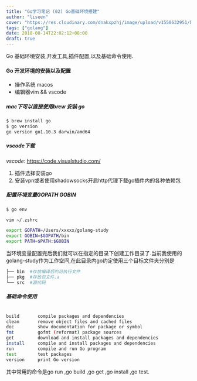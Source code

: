 ```yaml
---
title: "Go学习笔记 (02) Go基础环境搭建"
author: "liseen"
cover: "https://res.cloudinary.com/dnakxpzhj/image/upload/v1550632951/blog/golang.jpg"
tags: ["golang"]
date: 2018-08-14T22:02:12+08:00
draft: true
---
```


Go 基础环境安装,开发工具,插件配置,以及基础命令使用.

<!--more-->

#### Go 开发环境的安装以及配置

* 操作系统 macos
* 编辑器vim && vscode

##### mac下可以直接使用brew 安装 go

```bash
$ brew install go
$ go version
go version go1.10.3 darwin/amd64

```

##### vscode下载

*vscode*: https://code.visualstudio.com/

1. 插件选择安装go
2. 安装vpn或者使用shadowsocks开启http代理下载go插件内的各种依赖包

##### 配置环境变量GOPATH GOBIN

```bash
$ go env

vim ~/.zshrc

export GOPATH=/Users/xxxxx/golang-study
export GOBIN=$GOPATH/bin
export PATH=$PATH:$GOBIN

```

当环境变量配置完后我们就可以在指定的目录下创建工作目录了.当前我使用的golang-study作为工作空间,在此目录内go约定使用三个目标文件夹分别是

```bash
├── bin  #存放编译后的可执行文件
├── pkg  #存放包文件.a
└── src  #源代码

```

##### 基础命令使用

```bash

build       compile packages and dependencies
clean       remove object files and cached files
doc         show documentation for package or symbol
fmt         gofmt (reformat) package sources
get         download and install packages and dependencies
install     compile and install packages and dependencies
run         compile and run Go program
test        test packages
version     print Go version

```

其中常用的命令是go run ,go build ,go get ,go install ,go test.